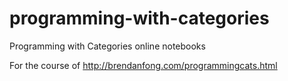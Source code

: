 # programming-with-categories
Programming with Categories online notebooks


For the course of http://brendanfong.com/programmingcats.html
